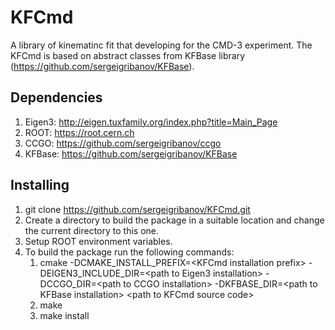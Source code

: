 # KFCmd

A library of kinematinc fit that developing for the CMD-3 experiment. 
The KFCmd is based on abstract classes from KFBase library (https://github.com/sergeigribanov/KFBase).

## Dependencies

1. Eigen3: http://eigen.tuxfamily.org/index.php?title=Main_Page
2. ROOT: https://root.cern.ch
3. CCGO: https://github.com/sergeigribanov/ccgo
4. KFBase: https://github.com/sergeigribanov/KFBase

## Installing
1. git clone https://github.com/sergeigribanov/KFCmd.git
2. Create a directory to build the package in a suitable location and change the current directory to this one.
3. Setup ROOT environment variables.
4. To build the package run the following commands:
    1. cmake  -DCMAKE_INSTALL_PREFIX=\<KFCmd installation prefix\> -DEIGEN3_INCLUDE_DIR=\<path to Eigen3 installation\> -DCCGO_DIR=\<path to CCGO installation\> -DKFBASE_DIR=\<path to KFBase installation\> \<path to KFCmd source code\>
    2. make
    3. make install
